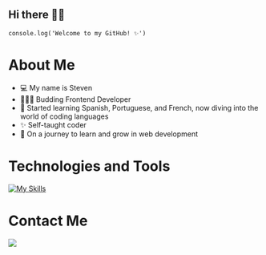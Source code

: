 ## Hi there 👋🏻

```
console.log('Welcome to my GitHub! ✨')
```

# About Me
- 💻 My name is Steven
- 👨🏼‍💻 Budding Frontend Developer
- 💬 Started learning Spanish, Portuguese, and French, now diving into the world of coding languages
- ✨ Self-taught coder
- 🎉 On a journey to learn and grow in web development

# Technologies and Tools
[![My Skills](https://skillicons.dev/icons?i=js,html,css,figma)](https://skillicons.dev)

# Contact Me
<a href="https://www.linkedin.com/in/steven-jackson-62b795193/" target="_blank"><img src="https://img.shields.io/badge/LinkedIn-0077B5?style=for-the-badge&logo=linkedin&logoColor=white"></a>
